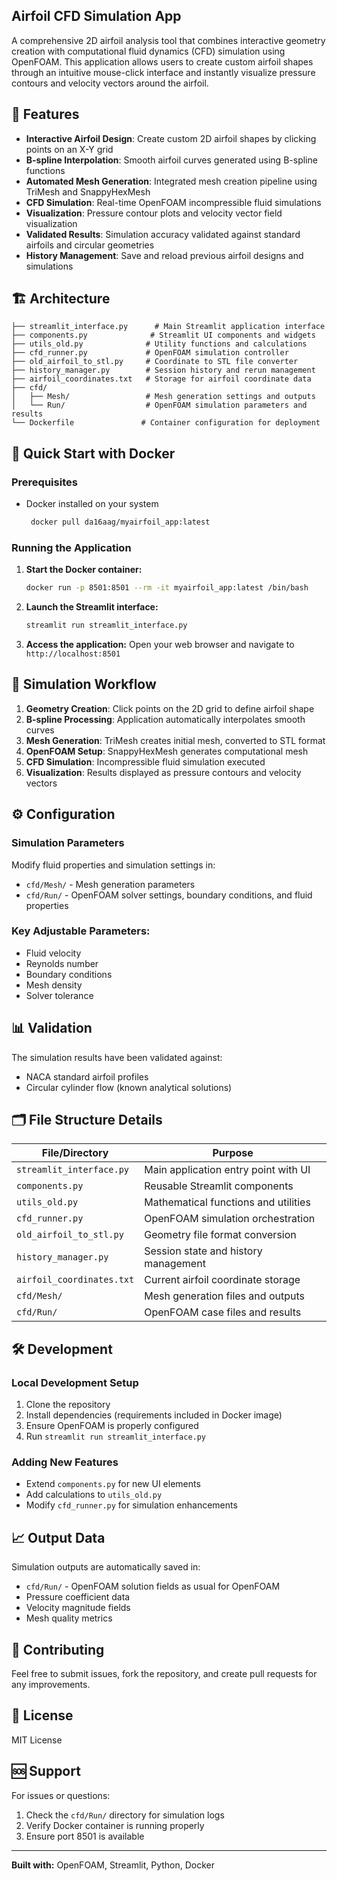 ## Airfoil CFD Simulation App

A comprehensive 2D airfoil analysis tool that combines interactive geometry creation with computational fluid dynamics (CFD) simulation using OpenFOAM. This application allows users to create custom airfoil shapes through an intuitive mouse-click interface and instantly visualize pressure contours and velocity vectors around the airfoil.

## 🚀 Features

- **Interactive Airfoil Design**: Create custom 2D airfoil shapes by clicking points on an X-Y grid
- **B-spline Interpolation**: Smooth airfoil curves generated using B-spline functions
- **Automated Mesh Generation**: Integrated mesh creation pipeline using TriMesh and SnappyHexMesh
- **CFD Simulation**: Real-time OpenFOAM incompressible fluid simulations
- **Visualization**: Pressure contour plots and velocity vector field visualization
- **Validated Results**: Simulation accuracy validated against standard airfoils and circular geometries
- **History Management**: Save and reload previous airfoil designs and simulations

## 🏗️ Architecture

```
├── streamlit_interface.py      # Main Streamlit application interface
├── components.py              # Streamlit UI components and widgets
├── utils_old.py              # Utility functions and calculations
├── cfd_runner.py             # OpenFOAM simulation controller
├── old_airfoil_to_stl.py     # Coordinate to STL file converter
├── history_manager.py        # Session history and rerun management
├── airfoil_coordinates.txt   # Storage for airfoil coordinate data
├── cfd/
│   ├── Mesh/                 # Mesh generation settings and outputs
│   └── Run/                  # OpenFOAM simulation parameters and results
└── Dockerfile               # Container configuration for deployment
```

## 🐳 Quick Start with Docker

### Prerequisites
- Docker installed on your system
  ```bash
   docker pull da16aag/myairfoil_app:latest
   ```

### Running the Application

1. **Start the Docker container:**
   ```bash
   docker run -p 8501:8501 --rm -it myairfoil_app:latest /bin/bash
   ```

2. **Launch the Streamlit interface:**
   ```bash
   streamlit run streamlit_interface.py
   ```

3. **Access the application:**
   Open your web browser and navigate to `http://localhost:8501`

## 🔧 Simulation Workflow

1. **Geometry Creation**: Click points on the 2D grid to define airfoil shape
2. **B-spline Processing**: Application automatically interpolates smooth curves
3. **Mesh Generation**: TriMesh creates initial mesh, converted to STL format
4. **OpenFOAM Setup**: SnappyHexMesh generates computational mesh
5. **CFD Simulation**: Incompressible fluid simulation executed
6. **Visualization**: Results displayed as pressure contours and velocity vectors

## ⚙️ Configuration

### Simulation Parameters
Modify fluid properties and simulation settings in:
- `cfd/Mesh/` - Mesh generation parameters
- `cfd/Run/` - OpenFOAM solver settings, boundary conditions, and fluid properties

### Key Adjustable Parameters:
- Fluid velocity
- Reynolds number
- Boundary conditions
- Mesh density
- Solver tolerance

## 📊 Validation

The simulation results have been validated against:
- NACA standard airfoil profiles
- Circular cylinder flow (known analytical solutions)

## 🗂️ File Structure Details

| File/Directory | Purpose |
|----------------|---------|
| `streamlit_interface.py` | Main application entry point with UI |
| `components.py` | Reusable Streamlit components |
| `utils_old.py` | Mathematical functions and utilities |
| `cfd_runner.py` | OpenFOAM simulation orchestration |
| `old_airfoil_to_stl.py` | Geometry file format conversion |
| `history_manager.py` | Session state and history management |
| `airfoil_coordinates.txt` | Current airfoil coordinate storage |
| `cfd/Mesh/` | Mesh generation files and outputs |
| `cfd/Run/` | OpenFOAM case files and results |

## 🛠️ Development

### Local Development Setup
1. Clone the repository
2. Install dependencies (requirements included in Docker image)
3. Ensure OpenFOAM is properly configured
4. Run `streamlit run streamlit_interface.py`

### Adding New Features
- Extend `components.py` for new UI elements
- Add calculations to `utils_old.py`
- Modify `cfd_runner.py` for simulation enhancements

## 📈 Output Data

Simulation outputs are automatically saved in:
- `cfd/Run/` - OpenFOAM solution fields as usual for OpenFOAM
- Pressure coefficient data
- Velocity magnitude fields
- Mesh quality metrics

## 🤝 Contributing

Feel free to submit issues, fork the repository, and create pull requests for any improvements.

## 📝 License

MIT License

## 🆘 Support

For issues or questions:
1. Check the `cfd/Run/` directory for simulation logs
2. Verify Docker container is running properly
3. Ensure port 8501 is available

---

**Built with:** OpenFOAM, Streamlit, Python, Docker
